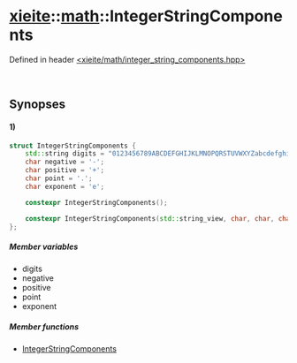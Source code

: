 # [xieite](../../xieite.md)\:\:[math](../../math.md)\:\:IntegerStringComponents
Defined in header [<xieite/math/integer_string_components.hpp>](../../../include/xieite/math/integer_string_components.hpp)

&nbsp;

## Synopses
#### 1)
```cpp
struct IntegerStringComponents {
    std::string digits = "0123456789ABCDEFGHIJKLMNOPQRSTUVWXYZabcdefghijklmnopqrstuvwxyz";
    char negative = '-';
    char positive = '+';
    char point = '.';
    char exponent = 'e';

    constexpr IntegerStringComponents();

    constexpr IntegerStringComponents(std::string_view, char, char, char, char);
};
```
##### Member variables
- digits
- negative
- positive
- point
- exponent
##### Member functions
- [IntegerStringComponents](./structures/integer_string_components/1/operators/constructor.md)
